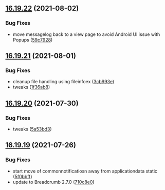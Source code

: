 ## [16.19.22](https://github.com/phandcock/GrampsView/compare/v16.19.21...v16.19.22) (2021-08-02)


### Bug Fixes

* move messagelog back to a view page to avoid Android UI issue with Popups ([59c7928](https://github.com/phandcock/GrampsView/commit/59c7928a39ef09acf2e812ac1f6b901bacee7423))



## [16.19.21](https://github.com/phandcock/GrampsView/compare/v16.19.20...v16.19.21) (2021-08-01)


### Bug Fixes

* cleanup file handling using fileinfoex ([3cb993e](https://github.com/phandcock/GrampsView/commit/3cb993eb0be2d0122e04d1abf22ad7bc88e21046))
* tweaks ([1f36ab8](https://github.com/phandcock/GrampsView/commit/1f36ab8d4a165402f7779198fbf2f4f456b48bff))



## [16.19.20](https://github.com/phandcock/GrampsView/compare/v16.19.19...v16.19.20) (2021-07-30)


### Bug Fixes

* tweaks ([5a53bd3](https://github.com/phandcock/GrampsView/commit/5a53bd3fd824e7c83d88ffb994616cb9af91e659))



## [16.19.19](https://github.com/phandcock/GrampsView/compare/v16.19.18...v16.19.19) (2021-07-26)


### Bug Fixes

* start move of commonnotificatiosn away from applicationdata static ([5f0bbff](https://github.com/phandcock/GrampsView/commit/5f0bbff614b3c03394d2ee1fe2037640d8df8821))
* update to Breadcrumb 2.7.0 ([710c8e0](https://github.com/phandcock/GrampsView/commit/710c8e01e04c9e9e2740d426d1f9038697fa38c8))



